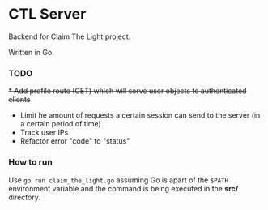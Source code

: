 # CTL Server
Backend for Claim The Light project.

Written in Go.

### TODO
~~* Add profile route (GET) which will serve user objects to authenticated clients~~
* Limit he amount of requests a certain session can send to the server (in a certain period of time)
* Track user IPs
* Refactor error "code" to "status"

### How to run
Use `go run claim_the_light.go` assuming Go is apart of the `$PATH` environment variable
and the command is being executed in the **src/** directory.